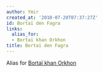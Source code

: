 ```yaml
---
author: Ymir
created_at: '2010-07-20T07:37:27Z'
id: Bortaï den Fagra
links:
  alias_for:
  - Bortaï khan Orkhon
title: Bortaï den Fagra
---
```


Alias for [Bortaï khan Orkhon]

  [Bortaï khan Orkhon]: Bortaï_khan_Orkhon